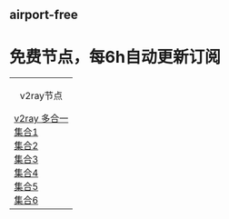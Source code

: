 ## airport-free
# 免费节点，每6h自动更新订阅
<table>
  <tr>
    <td>
<p align="center">v2ray节点</p>
<a href="https://cdn.jsdelivr.net/gh/xiaoji235/airport-free/v2ray.txt" alt="v2ray 多合一" />v2ray 多合一<br>
<a href="https://cdn.jsdelivr.net/gh/xiaoji235/airport-free/v2ray/1.txt" alt="1" />集合1<br>
<a href="https://cdn.jsdelivr.net/gh/xiaoji235/airport-free/v2ray/2.txt" alt="2" />集合2<br>
<a href="https://cdn.jsdelivr.net/gh/xiaoji235/airport-free/v2ray/3.txt" alt="3" />集合3<br>
<a href="https://cdn.jsdelivr.net/gh/xiaoji235/airport-free/v2ray/4.txt" alt="4" />集合4<br>
<a href="https://cdn.jsdelivr.net/gh/xiaoji235/airport-free/v2ray/5.txt" alt="5" />集合5<br>
<a href="https://cdn.jsdelivr.net/gh/xiaoji235/airport-free/v2ray/6.txt" alt="6" />集合6
    </td>
  </tr>
</table>
